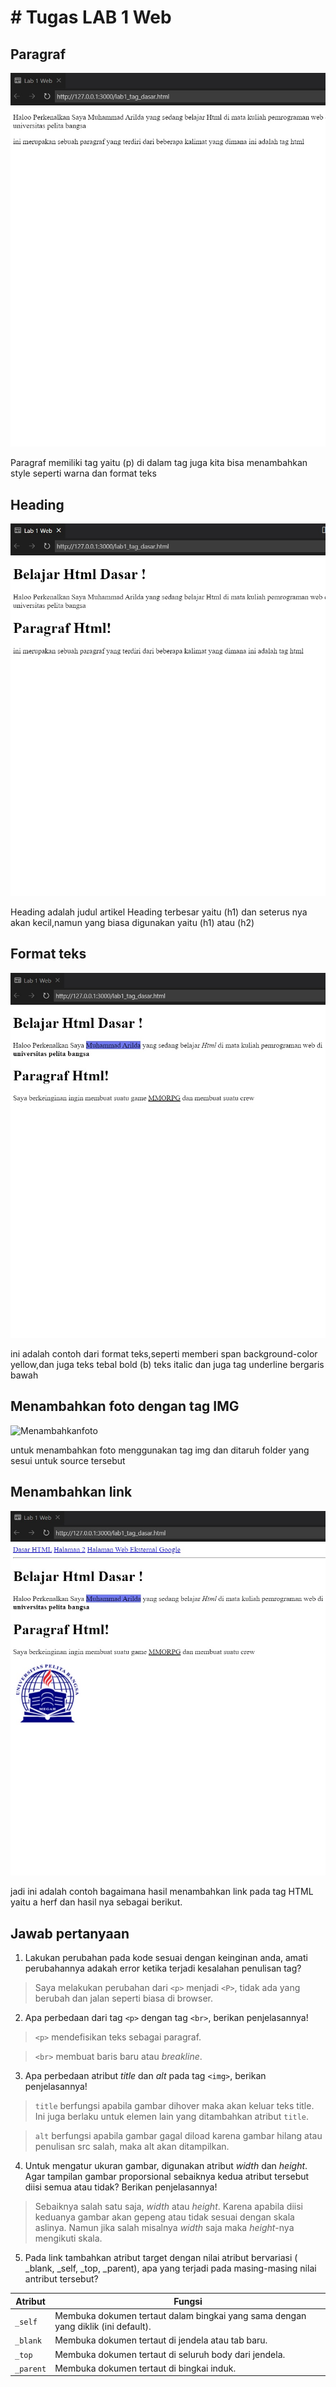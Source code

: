 # # Tugas LAB 1 Web
## Paragraf

![paragraf](Screenshot/paragraph.jpg)

Paragraf memiliki tag yaitu (p) di dalam tag juga kita bisa menambahkan style seperti warna dan format teks

## Heading

![Heading](Screenshot/Heading.jpg)

Heading adalah judul artikel Heading terbesar yaitu (h1) dan seterus nya akan kecil,namun yang biasa digunakan yaitu (h1) atau (h2)

## Format teks

![teksformat](Screenshot/FormatTeks.jpg)

ini adalah contoh dari format teks,seperti memberi span background-color yellow,dan juga teks tebal bold (b) teks italic dan juga tag underline bergaris bawah

## Menambahkan foto dengan tag IMG

![Menambahkanfoto](Screenshot/Menambahkan-Foto-dengan-Tag-IMG.jpg)

untuk menambahkan foto menggunakan tag img dan ditaruh folder yang sesui untuk source tersebut

## Menambahkan link

![Menambahkanlink](Screenshot/Menambahkan-Link.jpg)

jadi ini adalah contoh bagaimana hasil menambahkan link pada tag HTML yaitu a herf dan hasil nya sebagai berikut.

## Jawab pertanyaan
1. Lakukan perubahan pada kode sesuai dengan keinginan anda, amati perubahannya adakah error ketika terjadi kesalahan penulisan tag?
> Saya melakukan perubahan dari `<p>` menjadi `<P>`, tidak ada yang berubah dan jalan seperti biasa di browser.

2. Apa perbedaan dari tag `<p>` dengan tag `<br>`, berikan penjelasannya!
> `<p>` mendefisikan teks sebagai paragraf.

> `<br>` membuat baris baru atau _breakline_.

3. Apa perbedaan atribut _title_ dan _alt_ pada tag `<img>`, berikan penjelasannya!

> `title` berfungsi apabila gambar dihover maka akan keluar teks title. Ini juga berlaku untuk elemen lain yang ditambahkan atribut `title`.

> `alt` berfungsi apabila gambar gagal diload karena gambar hilang atau penulisan src salah, maka alt akan ditampilkan.

4. Untuk mengatur ukuran gambar, digunakan atribut _width_ dan _height_. Agar tampilan gambar proporsional sebaiknya kedua atribut tersebut diisi semua atau tidak? Berikan penjelasannya!

> Sebaiknya salah satu saja, _width_ atau _height_. Karena apabila diisi keduanya gambar akan gepeng atau tidak sesuai dengan skala aslinya. Namun jika salah misalnya _width_ saja maka _height_-nya mengikuti skala.

5. Pada link tambahkan atribut target dengan nilai atribut bervariasi ( _blank, _self, _top, _parent), apa yang terjadi pada masing-masing nilai antribut tersebut?

| Atribut | Fungsi |
| -------- | --- |
| `_self` | Membuka dokumen tertaut dalam bingkai yang sama dengan yang diklik (ini default). |
| `_blank` | Membuka dokumen tertaut di jendela atau tab baru. |
| `_top` | Membuka dokumen tertaut di seluruh body dari jendela. |
| `_parent` | Membuka dokumen tertaut di bingkai induk. |
